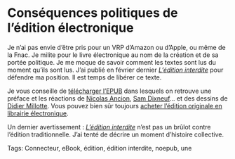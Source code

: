# Conséquences politiques de l’édition électronique

Je n’ai pas envie d’être pris pour un VRP d’Amazon ou d’Apple, ou même de la Fnac. Je milite pour le livre électronique au nom de la création et de sa portée politique. Je me moque de savoir comment les textes sont lus du moment qu’ils sont lus. J’ai publié en février dernier [*L’édition interdite*](/edition-interdite/) pour défendre ma position. Il est temps de libérer ce texte.

Je vous conseille de [télécharger l’EPUB](https://app.box.com/s/jrg6yufyw5kdqcitve5q) dans lesquels on retrouve une préface et les réactions de [Nicolas Ancion](http://www.nicolasancion.com/), [Sam Dixneuf](http://samdixneuf.wordpress.com/)… et des dessins de [Didier Millotte](http://croquismillotte.blogspot.com/). Vous pouvez bien sûr toujours [acheter l’édition originale en librairie électronique](/edition-interdite/).

Un dernier avertissement : [*L’édition interdite*](/edition-interdite/) n’est pas un brûlot contre l’édition traditionnelle. J’ai tenté de décrire un moment d’histoire collective.

Tags: Connecteur, eBook, édition, édition interdite, noepub, une